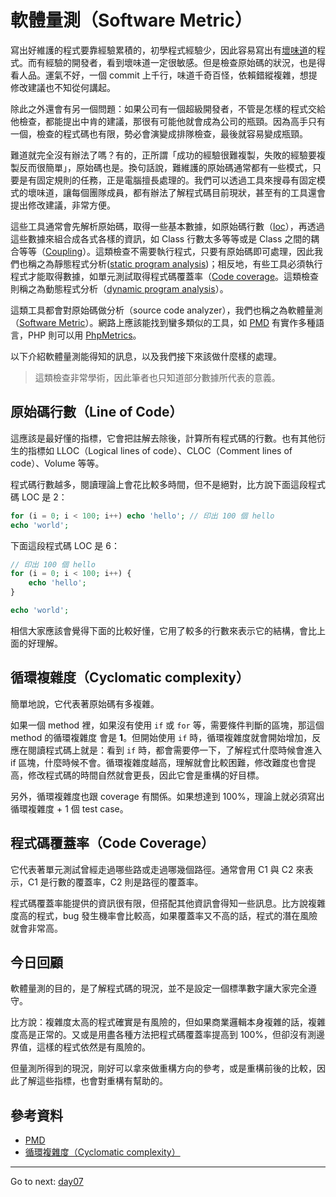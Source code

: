 # 軟體量測（Software Metric）

寫出好維護的程式要靠經驗累積的，初學程式經驗少，因此容易寫出有[壞味道][Day 4]的程式。而有經驗的開發者，看到壞味道一定很敏感。但是檢查原始碼的狀況，也是得看人品。運氣不好，一個 commit 上千行，味道千奇百怪，依賴錯縱複雜，想提修改建議也不知從何講起。

除此之外還會有另一個問題：如果公司有一個超級開發者，不管是怎樣的程式交給他檢查，都能提出中肯的建議，那很有可能他就會成為公司的瓶頸。因為高手只有一個，檢查的程式碼也有限，勢必會演變成排隊檢查，最後就容易變成瓶頸。

難道就完全沒有辦法了嗎？有的，正所謂「成功的經驗很難複製，失敗的經驗要複製反而很簡單」，原始碼也是。換句話說，難維護的原始碼通常都有一些模式，只要是有固定規則的任務，正是電腦擅長處理的。我們可以透過工具來搜尋有固定模式的壞味道，讓每個團隊成員，都有辦法了解程式碼目前現狀，甚至有的工具還會提出修改建議，非常方便。

這些工具通常會先解析原始碼，取得一些基本數據，如原始碼行數（[loc][]），再透過這些數據來組合成各式各樣的資訊，如 Class 行數太多等等或是 Class 之間的耦合等等（[Coupling][]）。這類檢查不需要執行程式，只要有原始碼即可處理，因此我們也稱之為靜態程式分析([static program analysis][])；相反地，有些工具必須執行程式才能取得數據，如單元測試取得程式碼覆蓋率（[Code coverage][]。這類檢查則稱之為動態程式分析（[dynamic program analysis][]）。

這類工具都會對原始碼做分析（source code analyzer），我們也稱之為軟體量測（[Software Metric][]）。網路上應該能找到蠻多類似的工具，如 [PMD][] 有實作多種語言，PHP 則可以用 [PhpMetrics][]。

以下介紹軟體量測能得知的訊息，以及我們接下來該做什麼樣的處理。

> 這類檢查非常學術，因此筆者也只知道部分數據所代表的意義。

## 原始碼行數（Line of Code）

這應該是最好懂的指標，它會把註解去除後，計算所有程式碼的行數。也有其他衍生的指標如 LLOC（Logical lines of code）、CLOC（Comment lines of code）、Volume 等等。

程式碼行數越多，閱讀理論上會花比較多時間，但不是絕對，比方說下面這段程式碼 LOC 是 2：

```php
for (i = 0; i < 100; i++) echo 'hello'; // 印出 100 個 hello
echo 'world';
```

下面這段程式碼 LOC 是 6：

```php
// 印出 100 個 hello
for (i = 0; i < 100; i++) {
    echo 'hello';
}

echo 'world';
```

相信大家應該會覺得下面的比較好懂，它用了較多的行數來表示它的結構，會比上面的好理解。

## 循環複雜度（Cyclomatic complexity）

簡單地說，它代表著原始碼有多複雜。

如果一個 method 裡，如果沒有使用 `if` 或 `for` 等，需要條件判斷的區塊，那這個 method 的循環複雜度 會是 **1**。但開始使用 `if` 時，循環複雜度就會開始增加，反應在閱讀程式碼上就是：看到 `if` 時，都會需要停一下，了解程式什麼時候會進入 if 區塊，什麼時候不會。循環複雜度越高，理解就會比較困難，修改難度也會提高，修改程式碼的時間自然就會更長，因此它會是重構的好目標。

另外，循環複雜度也跟 coverage 有關係。如果想達到 100%，理論上就必須寫出循環複雜度 + 1 個 test case。

## 程式碼覆蓋率（Code Coverage）

它代表著單元測試曾經走過哪些路或走過哪幾個路徑。通常會用 C1 與 C2 來表示，C1 是行數的覆蓋率，C2 則是路徑的覆蓋率。

程式碼覆蓋率能提供的資訊很有限，但搭配其他資訊會得知一些訊息。比方說複雜度高的程式，bug 發生機率會比較高，如果覆蓋率又不高的話，程式的潛在風險就會非常高。

## 今日回顧

軟體量測的目的，是了解程式碼的現況，並不是設定一個標準數字讓大家完全遵守。

比方說：複雜度太高的程式確實是有風險的，但如果商業邏輯本身複雜的話，複雜度高是正常的。又或是用盡各種方法把程式碼覆蓋率提高到 100%，但卻沒有測邊界值，這樣的程式依然是有風險的。

但量測所得到的現況，剛好可以拿來做重構方向的參考，或是重構前後的比較，因此了解這些指標，也會對重構有幫助的。

## 參考資料

* [PMD][]
* [循環複雜度（Cyclomatic complexity）][]

[循環複雜度（Cyclomatic complexity）]: https://en.wikipedia.org/wiki/Cyclomatic_complexity
[static program analysis]: https://en.wikipedia.org/wiki/Static_program_analysis
[dynamic program analysis]: https://en.wikipedia.org/wiki/Dynamic_program_analysis
[PMD]: https://pmd.github.io/
[PhpMetrics]: http://www.phpmetrics.org/
[Software Metric]: https://en.wikipedia.org/wiki/Software_metric
[Coupling]: https://en.wikipedia.org/wiki/Coupling_(computer_programming)
[Code coverage]: https://en.wikipedia.org/wiki/Code_coverage
[loc]: https://en.wikipedia.org/wiki/Source_lines_of_code

* * *
Go to next:
[day07](day07.md)

[Day 4]: day04.md
